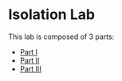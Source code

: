 # Isolation Lab

This lab is composed of 3 parts:
- [Part I](isolation-lab-part-01.md)
- [Part II](isolation-lab-part-02.md)
- [Part III](isolation-lab-part-03.md)